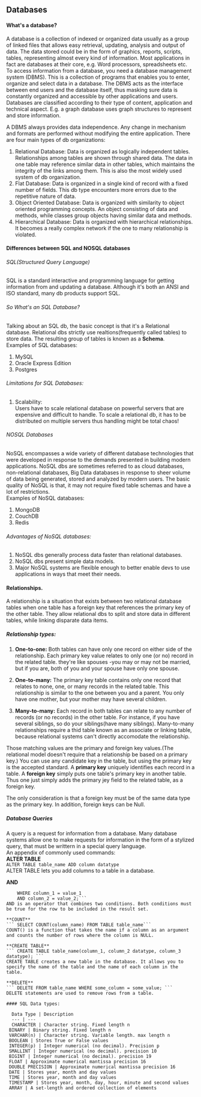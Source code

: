 
## Databases  

#### What's a database?  

A database is a collection of indexed or organized data usually as a group of linked files that allows easy retrieval, updating, analysis and output of data. The data stored could be in the form of graphics, reports, scripts, tables, representing almost every kind of information. Most applications in fact are databases at their core, e.g. Word processors, spreadsheets etc.  
To access information from a database, you need a database management system (DBMS). This is a collection of programs that enables you to enter, organize and select data in a database. The DBMS acts as the interface between end users and the database itself, thus masking sure data is constantly organized and accessible by other applications and users.  
Databases are classified according to their type of content, application and technical aspect. E.g. a graph database uses graph structures to represent and store information.  

A DBMS always provides data independence. Any change in mechanism and formats are performed without modifying the entire application. There are four main types of db organizations:  

1. Relational Database: Data is organized as logically independent tables. Relationships among tables are shown through shared data. The data in one table may reference similar data in other tables, which maintains the integrity of the links among them. This is also the most widely used system of db organization.  
2. Flat Database: Data is organized in a single kind of record with a fixed number of fields. This db type encounters more errors due to the repetitive nature of data.  
3. Object Oriented Database: Data is organized with similarity to object oriented programming concepts. An object consisting of data and methods, while classes group objects having similar data and methods.  
4. Hierarchical Database: Data is organized with hierarchical relationships. It becomes a really complex network if the one to many relationship is violated.  

#### Differences between SQL and NOSQL databases  

###### SQL(Structured Query Language)  
SQL is a standard interactive and programming language for getting information from and updating a database. Although it's both an ANSI and ISO standard, many db products support SQL.  

###### So What's an SQL Database?  

Talking about an SQL db, the basic concept is that it's a Relational database. Relational dbs strictly use realtions(frequently called tables) to store data. The resulting group of tables is known as a **Schema**.  
Examples of SQL databases:  
1. MySQL  
2. Oracle Express Edition  
3. Postgres

###### Limitations for SQL Databases:  
1. Scalability:  
Users have to scale relational database on powerful servers that are expensive and difficult to handle. To scale a relational db, it has to be distributed on multiple servers thus handling might be total chaos!  

###### NOSQL Databases  

NoSQL encompasses a wide variety of different database technologies that were developed in response to the demands presented in building modern applications. NoSQL dbs are sometimes referred to as cloud databases, non-relational databases, Big Data databases in response to sheer volume of data being generated, stored and analyzed by modern users.
The basic quality of NoSQL is that, it may not require fixed table schemas and have a lot of restrictions.  
Examples of NoSQL databases:  
1. MongoDB  
2. CouchDB  
3. Redis


###### Advantages of NoSQL databases:  
1. NoSQL dbs generally process data faster than relational databases.  
2. NoSQL dbs present simple data models.  
3. Major NoSQL systems are flexible enough to better enable devs to use applications in ways that meet their needs.  



#### Relationships.  

A relationship is a situation that exists between two relational database tables when one table has a foreign key that references the primary key of the other table. They allow relational dbs to split and store data in different tables, while linking disparate data items.  

##### Relationship types:  
1. **One-to-one:** Both tables can have only one record on either side of the relationship. Each primary key value relates to only one (or no) record in the related table. they're like spouses -you may or may not be married, but if you are, both of you and your spouse have only one spouse.  

2. **One-to-many:** The primary key table contains only one record that relates to none, one, or many records in the related table. This relationship is similar to the one between you and a parent. You only have one mother, but your mother may have several children.  

3. **Many-to-many:** Each record in both tables can relate to any number of records (or no records) in the other table. For instance, if you have several siblings, so do your siblings(have many siblings). Many-to-many relationships require a thid table known as an associate or linking table, because relational systems can't directly accomodate the relationship.  

Those matching values are the primary and foreign key values.(The relational model doesn't require that a relationship be based on a primary key.) You can use any candidate key in the table, but using the primary key is the accepted standard. A **primary key** uniquely identifies each record in a table. A **foreign key** simply puts one table's primary key in another table. Thus one just simply adds the primary jey field to the related table, as a foreign key.  

The only consideration is that a foreign key must be of the same data type as the primary key. In addition, foreign keys can be Null.  

##### Database Queries  

A query is a request for information from a database. Many database systems allow one to make requests for information in the form of a stylized query, that must be writtern in a special query language.  
An appendix of commonly used commands:  
 **ALTER TABLE**  
```ALTER TABLE table_name ADD column datatype```  
ALTER TABLE lets you add columns to a table in a database.  

 **AND**
``` SELECT column_name FROM table_name
	WHERE column_1 = value_1
	AND column_2 = value_2;```
AND is an operator that combines two conditions. Both conditions must be true for the row to be included in the result set.  

**COUNT**
``` SELECT COUNT(column_name) FROM TABLE table_name```
COUNT() is a function that takes the name if a column as an argument and counts the number of rows where the column is NULL.  

**CREATE TABLE**  
``` CREATE TABLE table_name(column_1, column_2 datatype, column_3 datatype); ```
CREATE TABLE creates a new table in the database. It allows you to specify the name of the table and the name of each column in the table.  

**DELETE**
``` DELETE FROM table_name WHERE some_column = some_value; ```
DELETE statements are used to remove rows from a table.  

#### SQL Data types:  

  Data Type | Description 	
  --- | ---
  CHARACTER | Character string. Fixed length n  
 BINARY	| Binary string. Fixed length n  
 VARCHAR(n) | Character string. Variable length. max length n 
 BOOLEAN | Stores True or False values 
 INTEGER(p) | Integer numerical (no decimal). Precision p 
 SMALLINT | Integer numerical (no decimal). precision 10 
 BIGINT | Integer numerical (no decimal). precision 19 
 FLOAT | Approximate numerical mantissa precision 16 
 DOUBLE PRECISION | Approximate numerical mantissa precision 16 
 DATE | Stores year, month and day values 
 TIME | Stores year, month and day values 
 TIMESTAMP | Stores year, month, day, hour, minute and second values 
 ARRAY | A set-length and ordered collection of elements 
 
